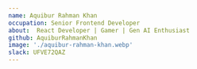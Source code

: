 ```yaml
---
name: Aquibur Rahman Khan
occupation: Senior Frontend Developer
about:  React Developer | Gamer | Gen AI Enthusiast
github: AquiburRahmanKhan
image: './aquibur-rahman-khan.webp'
slack: UFVE72QAZ
---
```

